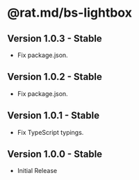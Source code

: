 @rat.md/bs-lightbox
===================

Version 1.0.3 - Stable
----------------------
-   Fix package.json.

Version 1.0.2 - Stable
----------------------
-   Fix package.json.

Version 1.0.1 - Stable
----------------------
-   Fix TypeScript typings.

Version 1.0.0 - Stable
----------------------
-   Initial Release
